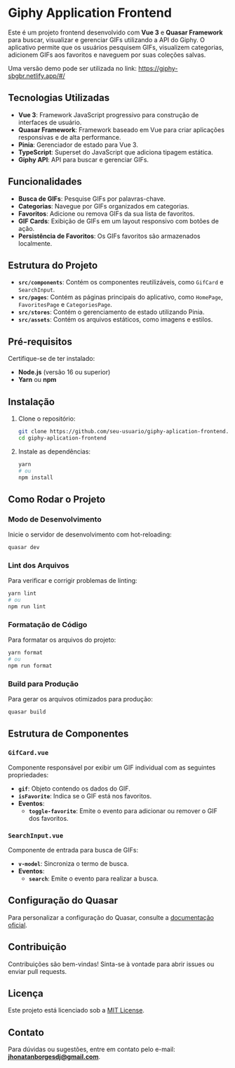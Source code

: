 # Giphy Application Frontend

Este é um projeto frontend desenvolvido com **Vue 3** e **Quasar Framework** para buscar, visualizar e gerenciar GIFs utilizando a API do Giphy. O aplicativo permite que os usuários pesquisem GIFs, visualizem categorias, adicionem GIFs aos favoritos e naveguem por suas coleções salvas.

Uma versão demo pode ser utilizada no link:
https://giphy-sbgbr.netlify.app/#/

## Tecnologias Utilizadas

- **Vue 3**: Framework JavaScript progressivo para construção de interfaces de usuário.
- **Quasar Framework**: Framework baseado em Vue para criar aplicações responsivas e de alta performance.
- **Pinia**: Gerenciador de estado para Vue 3.
- **TypeScript**: Superset do JavaScript que adiciona tipagem estática.
- **Giphy API**: API para buscar e gerenciar GIFs.

## Funcionalidades

- **Busca de GIFs**: Pesquise GIFs por palavras-chave.
- **Categorias**: Navegue por GIFs organizados em categorias.
- **Favoritos**: Adicione ou remova GIFs da sua lista de favoritos.
- **GIF Cards**: Exibição de GIFs em um layout responsivo com botões de ação.
- **Persistência de Favoritos**: Os GIFs favoritos são armazenados localmente.

## Estrutura do Projeto

- **`src/components`**: Contém os componentes reutilizáveis, como `GifCard` e `SearchInput`.
- **`src/pages`**: Contém as páginas principais do aplicativo, como `HomePage`, `FavoritesPage` e `CategoriesPage`.
- **`src/stores`**: Contém o gerenciamento de estado utilizando Pinia.
- **`src/assets`**: Contém os arquivos estáticos, como imagens e estilos.

## Pré-requisitos

Certifique-se de ter instalado:

- **Node.js** (versão 16 ou superior)
- **Yarn** ou **npm**

## Instalação

1. Clone o repositório:
   ```bash
   git clone https://github.com/seu-usuario/giphy-aplication-frontend.git
   cd giphy-aplication-frontend
   ```

2. Instale as dependências:
   ```bash
   yarn
   # ou
   npm install
   ```

## Como Rodar o Projeto

### Modo de Desenvolvimento
Inicie o servidor de desenvolvimento com hot-reloading:
```bash
quasar dev
```

### Lint dos Arquivos
Para verificar e corrigir problemas de linting:
```bash
yarn lint
# ou
npm run lint
```

### Formatação de Código
Para formatar os arquivos do projeto:
```bash
yarn format
# ou
npm run format
```

### Build para Produção
Para gerar os arquivos otimizados para produção:
```bash
quasar build
```

## Estrutura de Componentes

### `GifCard.vue`
Componente responsável por exibir um GIF individual com as seguintes propriedades:
- **`gif`**: Objeto contendo os dados do GIF.
- **`isFavorite`**: Indica se o GIF está nos favoritos.
- **Eventos**:
  - **`toggle-favorite`**: Emite o evento para adicionar ou remover o GIF dos favoritos.

### `SearchInput.vue`
Componente de entrada para busca de GIFs:
- **`v-model`**: Sincroniza o termo de busca.
- **Eventos**:
  - **`search`**: Emite o evento para realizar a busca.

## Configuração do Quasar
Para personalizar a configuração do Quasar, consulte a [documentação oficial](https://v2.quasar.dev/quasar-cli-vite/quasar-config-js).

## Contribuição

Contribuições são bem-vindas! Sinta-se à vontade para abrir issues ou enviar pull requests.

## Licença

Este projeto está licenciado sob a [MIT License](LICENSE).

## Contato

Para dúvidas ou sugestões, entre em contato pelo e-mail: **jhonatanborgesdj@gmail.com**.